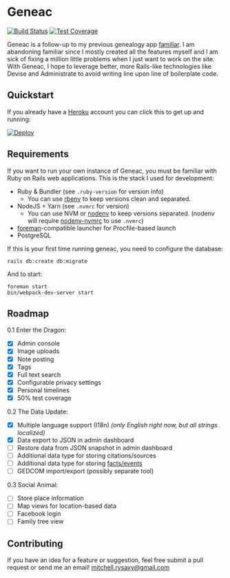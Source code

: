 # Geneac

[![Build Status](https://travis-ci.com/mrysav/geneac.svg?branch=master)](https://travis-ci.com/mrysav/geneac)
[![Test Coverage](https://api.codeclimate.com/v1/badges/4f02be904a9d52414167/test_coverage)](https://codeclimate.com/github/mrysav/geneac/test_coverage)

Geneac is a follow-up to my previous genealogy app [familiar](https://github.com/mrysav/familiar). I am abandoning familiar since I mostly created all the features myself and I am sick of fixing a million little problems when I just want to work on the site. With Geneac, I hope to leverage better, more Rails-like technologies like Devise and Administrate to avoid writing line upon line of boilerplate code.

## Quickstart

If you already have a [Heroku](https://heroku.com) account you can click this to get up and running:

[![Deploy](https://www.herokucdn.com/deploy/button.svg)](https://heroku.com/deploy)

## Requirements

If you want to run your own instance of Geneac, you must be familiar with Ruby on Rails web applications. This is the stack I used for development:

* Ruby & Bundler (see `.ruby-version` for version info)
  * You can use [rbenv](https://github.com/sstephenson/rbenv) to keep versions clean and separated.
* NodeJS + Yarn (see `.nvmrc` for version)
  * You can use NVM or [nodenv](https://github.com/nodenv/nodenv) to keep versions separated. (nodenv will require [nodenv-nvmrc](https://github.com/ouchxp/nodenv-nvmrc) to use `.nvmrc`)
* [foreman](https://github.com/ddollar/foreman)-compatible launcher for Procfile-based launch
* PostgreSQL

If this is your first time running geneac, you need to configure the database:

    rails db:create db:migrate

And to start:

    foreman start
    bin/webpack-dev-server start

## Roadmap

0.1 Enter the Dragon:

* [x] Admin console
* [x] Image uploads
* [x] Note posting
* [x] Tags
* [x] Full text search
* [x] Configurable privacy settings
* [x] Personal timelines
* [x] 50% test coverage

0.2 The Data Update:

* [x] Multiple language support (I18n) *(only English right now, but all strings localized)*
* [x] Data export to JSON in admin dashboard
* [ ] Restore data from JSON snapshot in admin dashboard
* [ ] Additional data type for storing citations/sources
* [ ] Additional data type for storing [facts/events](https://wiki.phpgedview.net/en/index.php/Facts_and_Events)
* [ ] GEDCOM import/export (possibly separate tool)

0.3 Social Animal:

* [ ] Store place information
* [ ] Map views for location-based data
* [ ] Facebook login
* [ ] Family tree view

## Contributing

If you have an idea for a feature or suggestion, feel free submit a pull request or send me an email! [mitchell.rysavy@gmail.com](mailto:mitchell.rysavy@gmail.com)
